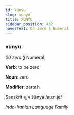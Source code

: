 ```yaml
---
id: xünyu
slug: xünyu
title: XÜNYU
sidebar_position: 437
hoverText: 00 zero § Numeral
---
```


### xünyu

*00 zero* **§** Numeral

**Verb**: to be zero

**Noun**: zero

**Modifier**: zeroth

Sanskrit शून्य śūnyá /ɕuːn.jɐ/

*Indo-Iranian Language Family*